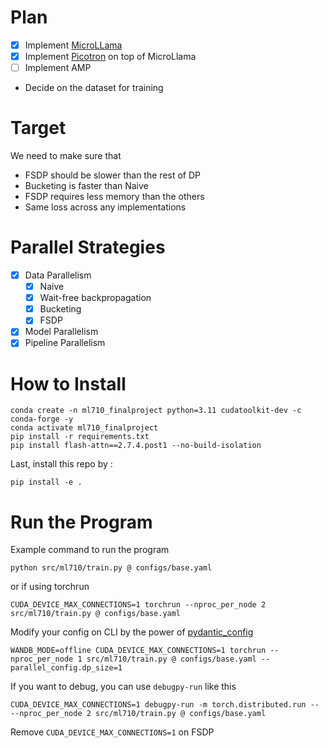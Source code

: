 # Plan
- [x] Implement [MicroLLama](https://github.com/keeeeenw/MicroLlama)
- [x] Implement [Picotron](https://github.com/huggingface/picotron) on top of MicroLlama
- [ ] Implement AMP
- Decide on the dataset for training

# Target
We need to make sure that
- FSDP should be slower than the rest of DP
- Bucketing is faster than Naive
- FSDP requires less memory than the others
- Same loss across any implementations

# Parallel Strategies
- [x] Data Parallelism
    - [x] Naive
    - [x] Wait-free backpropagation
    - [x] Bucketing
    - [x] FSDP
- [x] Model Parallelism
- [x] Pipeline Parallelism
<!-- - [ ] Data + Model Parallelism (Need at least 4 GPUs) -->

# How to Install
```
conda create -n ml710_finalproject python=3.11 cudatoolkit-dev -c conda-forge -y
conda activate ml710_finalproject
pip install -r requirements.txt
pip install flash-attn==2.7.4.post1 --no-build-isolation
```

Last, install this repo by :
```
pip install -e .
```

# Run the Program
Example command to run the program
```
python src/ml710/train.py @ configs/base.yaml
```

or if using torchrun
```
CUDA_DEVICE_MAX_CONNECTIONS=1 torchrun --nproc_per_node 2 src/ml710/train.py @ configs/base.yaml
```

Modify your config on CLI by the power of [pydantic_config](https://github.com/samsja/pydantic_config)
```
WANDB_MODE=offline CUDA_DEVICE_MAX_CONNECTIONS=1 torchrun --nproc_per_node 1 src/ml710/train.py @ configs/base.yaml --parallel_config.dp_size=1
```

If you want to debug, you can use `debugpy-run` like this 

```
CUDA_DEVICE_MAX_CONNECTIONS=1 debugpy-run -m torch.distributed.run -- --nproc_per_node 2 src/ml710/train.py @ configs/base.yaml
```

Remove `CUDA_DEVICE_MAX_CONNECTIONS=1` on FSDP
